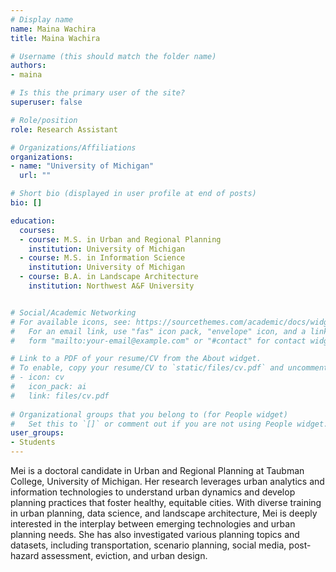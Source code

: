 ```yaml
---
# Display name
name: Maina Wachira
title: Maina Wachira

# Username (this should match the folder name)
authors:
- maina

# Is this the primary user of the site?
superuser: false

# Role/position
role: Research Assistant

# Organizations/Affiliations
organizations:
- name: "University of Michigan"
  url: ""

# Short bio (displayed in user profile at end of posts)
bio: []

education:
  courses:
  - course: M.S. in Urban and Regional Planning  
    institution: University of Michigan
  - course: M.S. in Information Science  
    institution: University of Michigan
  - course: B.A. in Landscape Architecture 
    institution: Northwest A&F University


# Social/Academic Networking
# For available icons, see: https://sourcethemes.com/academic/docs/widgets/#icons
#   For an email link, use "fas" icon pack, "envelope" icon, and a link in the
#   form "mailto:your-email@example.com" or "#contact" for contact widget.

# Link to a PDF of your resume/CV from the About widget.
# To enable, copy your resume/CV to `static/files/cv.pdf` and uncomment the lines below.  
# - icon: cv
#   icon_pack: ai
#   link: files/cv.pdf
  
# Organizational groups that you belong to (for People widget)
#   Set this to `[]` or comment out if you are not using People widget.  
user_groups:
- Students
---
```


Mei is a doctoral candidate in Urban and Regional Planning at Taubman College, University of Michigan. Her research leverages urban analytics and information technologies to understand urban dynamics and develop planning practices that foster healthy, equitable cities. With diverse training in urban planning, data science, and landscape architecture, Mei is deeply interested in the interplay between emerging technologies and urban planning needs. She has also investigated various planning topics and datasets, including transportation, scenario planning, social media, post-hazard assessment, eviction, and urban design.
